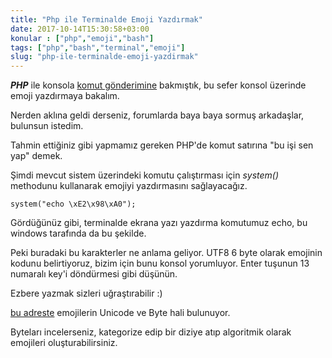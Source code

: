 ```yaml
---
title: "Php ile Terminalde Emoji Yazdırmak"
date: 2017-10-14T15:30:58+03:00
konular : ["php","emoji","bash"]
tags: ["php","bash","terminal","emoji"]
slug: "php-ile-terminalde-emoji-yazdirmak"
---
```



***PHP*** ile konsola [komut gönderimine](https://phpanaliz.com/yazi/php-komut-satiri-kodlari-calistirmak/) bakmıştık, bu sefer konsol üzerinde emoji yazdırmaya bakalım.

Nerden aklına geldi derseniz, forumlarda baya baya sormuş arkadaşlar, bulunsun istedim.

Tahmin ettiğiniz gibi yapmamız gereken PHP'de komut satırına "bu işi sen yap" demek. 

Şimdi mevcut sistem üzerindeki komutu çalıştırması için *system()* methodunu kullanarak emojiyi yazdırmasını sağlayacağız.

    system("echo \xE2\x98\xA0");

Gördüğünüz gibi, terminalde ekrana yazı yazdırma komutumuz echo, bu windows tarafında da bu şekilde. 

Peki buradaki bu karakterler ne anlama geliyor. UTF8 6 byte olarak emojinin kodunu belirtiyoruz, bizim için bunu konsol yorumluyor. Enter tuşunun 13 numaralı key'i döndürmesi gibi düşünün.

Ezbere yazmak sizleri uğraştırabilir :) 

[bu adreste](https://apps.timwhitlock.info/emoji/tables/unicode) emojilerin Unicode ve Byte hali bulunuyor.

Byteları incelerseniz, kategorize edip bir diziye atıp algoritmik olarak emojileri oluşturabilirsiniz.
